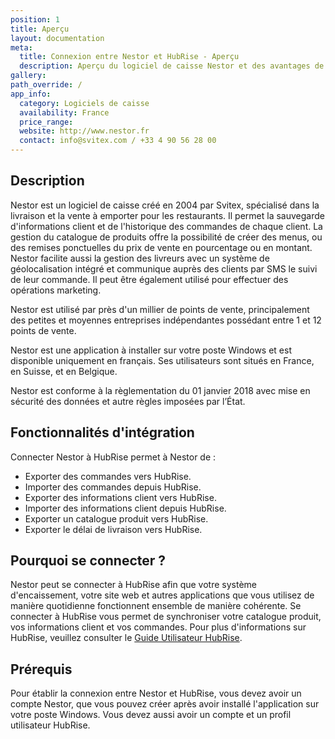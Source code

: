 ```yaml
---
position: 1
title: Aperçu
layout: documentation
meta:
  title: Connexion entre Nestor et HubRise - Aperçu
  description: Aperçu du logiciel de caisse Nestor et des avantages de le connecter à HubRise, telles que la synchronisation des commandes avec vos autres outils du quotidien.
gallery:
path_override: /
app_info:
  category: Logiciels de caisse
  availability: France
  price_range:
  website: http://www.nestor.fr
  contact: info@svitex.com / +33 4 90 56 28 00
---
```


## Description

Nestor est un logiciel de caisse créé en 2004 par Svitex, spécialisé dans la livraison et la vente à emporter pour les restaurants. Il permet la sauvegarde d'informations client et de l'historique des commandes de chaque client. La gestion du catalogue de produits offre la possibilité de créer des menus, ou des remises ponctuelles du prix de vente en pourcentage ou en montant. Nestor facilite aussi la gestion des livreurs avec un système de géolocalisation intégré et communique auprès des clients par SMS le suivi de leur commande. Il peut être également utilisé pour effectuer des opérations marketing.

Nestor est utilisé par près d'un millier de points de vente, principalement des petites et moyennes entreprises indépendantes possédant entre 1 et 12 points de vente.

Nestor est une application à installer sur votre poste Windows et est disponible uniquement en français. Ses utilisateurs sont situés en France, en Suisse, et en Belgique.

Nestor est conforme à la règlementation du 01 janvier 2018 avec mise en sécurité des données et autre règles imposées par l’État.

## Fonctionnalités d'intégration

Connecter Nestor à HubRise permet à Nestor de :

- Exporter des commandes vers HubRise.
- Importer des commandes depuis HubRise.
- Exporter des informations client vers HubRise.
- Importer des informations client depuis HubRise.
- Exporter un catalogue produit vers HubRise.
- Exporter le délai de livraison vers HubRise.

## Pourquoi se connecter ?

Nestor peut se connecter à HubRise afin que votre système d'encaissement, votre site web et autres applications que vous utilisez de manière quotidienne fonctionnent ensemble de manière cohérente. Se connecter à HubRise vous permet de synchroniser votre catalogue produit, vos informations client et vos commandes. Pour plus d'informations sur HubRise, veuillez consulter le [Guide Utilisateur HubRise](/docs).

## Prérequis

Pour établir la connexion entre Nestor et HubRise, vous devez avoir un compte Nestor, que vous pouvez créer après avoir installé l'application sur votre poste Windows. Vous devez aussi avoir un compte et un profil utilisateur HubRise.
